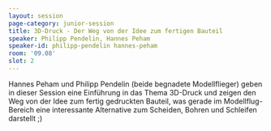 ```yaml
---
layout: session
page-category: junior-session
title: 3D-Druck - Der Weg von der Idee zum fertigen Bauteil
speaker: Philipp Pendelin, Hannes Peham
speaker-id: philipp-pendelin hannes-peham
room: '09.08'
slot: 2
---
```


Hannes Peham und Philipp Pendelin (beide begnadete Modellflieger) geben in dieser Session eine Einführung in das Thema 3D-Druck und zeigen den Weg von der Idee zum fertig gedruckten Bauteil, was gerade im Modellflug-Bereich eine interessante Alternative zum Scheiden, Bohren und Schleifen darstellt ;)
